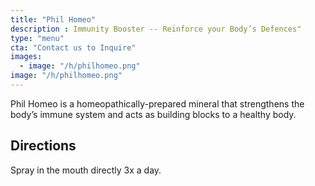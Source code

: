 ```yaml
---
title: "Phil Homeo"
description : Immunity Booster -- Reinforce your Body’s Defences"
type: "menu"
cta: "Contact us to Inquire"
images:
  - image: "/h/philhomeo.png"
image: "/h/philhomeo.png"
---
```




Phil Homeo is a homeopathically-prepared mineral that strengthens the body’s immune system and acts as building blocks to a healthy body.


## Directions

Spray in the mouth directly 3x a day.


